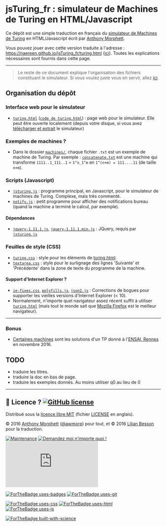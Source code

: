 # jsTuring_fr : simulateur de Machines de Turing en HTML/Javascript

Ce dépôt est une simple traduction en français du [simulateur de Machines de Turing](http://morphett.info/turing/) en HTML/Javascript écrit par [Anthony Morphett](http://morphett.info/).

Vous pouvez jouer avec cette version traduite à l'adresse : https://naereen.github.io/jsTuring_fr/turing.html ([ici](https://naereen.github.io/jsTuring_fr/turing.html)).
Toutes les explications nécessaires sont fournis dans cette page.

----

> Le reste de ce document explique l'organisation des fichiers constituant le simulateur.
> Si vous voulez juste vous en servir, allez [ici](https://naereen.github.io/jsTuring_fr/turing.html).

## Organisation du dépôt

### Interface web pour le simulateur
- [`turing.html`](https://naereen.github.io/jsTuring_fr/turing.html) ([`code de turing.html`](turing.html)) : page web pour le simulateur. Elle peut être ouverte localement (depuis votre disque, si vous avez [télécharger et extrait]() le simulateur)

### Exemples de machines ?
- Dans le dossier [`machines/`](machines/), chaque fichier `.txt` est un exemple de machine de Turing. Par exemple : [`concatenate.txt`](https://github.com/Naereen/jsTuring_fr/blob/gh-pages/machines/concatenate.txt) est une machine qui transforme `1111..1_111..1` = `1^n_1^m` en `1^(n+m) = 111....11` (de taille `n+m`).

### Scripts (Javascript)
- [`jsturing.js`](js/jsturing.js) : programme principal, en Javascript, pour le simulateur de machines de Turing. Complexe, mais très commenté.
- [`notify.js`](js/notify.js) : petit programme pour afficher des notifications bureau (quand la machine a terminé le calcul, par exemple).

#### Dépendances
- [`jquery-1.11.1.js`](js/jquery-1.11.1.js), [`jquery-1.11.1.min.js`](js/jquery-1.11.1.min.js) : JQuery, requis par [`jsturing.js`](js/jsturing.js)

### Feuilles de style (CSS)
- [`turing.css`](css/turing.css) : style pour les éléments de [turing.html](https://naereen.github.io/jsTuring_fr/turing.html).
- [`textarea.css`](css/textarea.css) : style pour le surlignage des lignes 'Suivante' et 'Précédente' dans la zone de texte du programme de la machine.

#### Support d'Internet Explorer ?
- [`ie-fixes.css`](css/ie-fixes.css), [`polyfills.js`](js/polyfills.js), [`json2.js`](js/json2.js) : Corrections de bogues pour supporter les vieilles versions d'Internet Explorer (< 10).
- Normalement, n'importe quel navigateur assez récent suffit à utiliser [`turing.html`](https://naereen.github.io/jsTuring_fr/turing.html) (mais tout le monde sait que [Mozilla Firefox](https://www.mozilla.org/fr/firefox/new/) est le meilleur navigateur).

----

### Bonus
- [Certaines machines](https://github.com/Naereen/jsTuring_fr/search?q=TP4&type=Code&utf8=✓) sont les solutions d'un TP donné à l'[ENSAI, Rennes](http://www.ensai.fr/) en novembre 2016.

## TODO
- traduire les titres.
- traduire la doc en bas de page.
- traduire les exemples donnés. Au moins utiliser q0 au lieu de 0

----

## :scroll: Licence ? [![GitHub license](https://img.shields.io/github/license/Naereen/jsTuring_fr.svg)](https://github.com/Naereen/jsTuring_fr/blob/master/LICENSE)
Distribué sous la [licence libre MIT](https://lbesson.mit-license.org/) (fichier [LICENSE](LICENSE) en anglais).

© 2016 [Anthony Morphett](http://morphett.info/) ([@awmorp](https://GitHub.com/awmorp/)) pour tout, et © 2016 [Lilian Besson](https://GitHub.com/Naereen) pour la traduction.

[![Maintenance](https://img.shields.io/badge/Maintenu%3F-oui-green.svg)](https://GitHub.com/Naereen/jsTuring_fr/graphs/commit-activity)
[![Demandez moi n'importe quoi !](https://img.shields.io/badge/Demandez%20moi-n'%20importe%20quoi-1abc9c.svg)](https://GitHub.com/Naereen/ama.fr)
[![Analytics](https://ga-beacon.appspot.com/UA-38514290-17/github.com/Naereen/jsTuring_fr/README.md?pixel)](https://GitHub.com/Naereen/jsTuring_fr/)

[![ForTheBadge uses-badges](http://ForTheBadge.com/images/badges/uses-badges.svg)](http://ForTheBadge.com)
[![ForTheBadge uses-git](http://ForTheBadge.com/images/badges/uses-git.svg)](https://GitHub.com/)

[![ForTheBadge uses-css](http://ForTheBadge.com/images/badges/uses-css.svg)](http://ForTheBadge.com)
[![ForTheBadge uses-html](http://ForTheBadge.com/images/badges/uses-html.svg)](http://ForTheBadge.com)
[![ForTheBadge uses-js](http://ForTheBadge.com/images/badges/uses-js.svg)](http://ForTheBadge.com)

[![ForTheBadge built-with-science](http://ForTheBadge.com/images/badges/built-with-science.svg)](https://GitHub.com/Naereen/)

